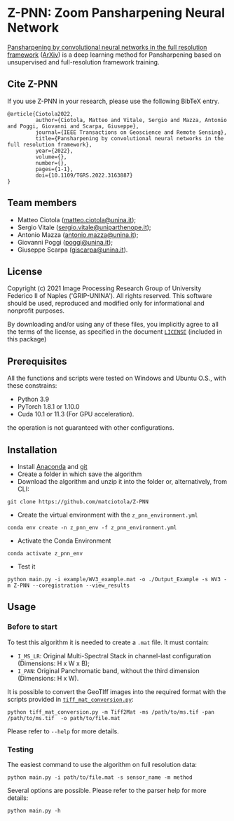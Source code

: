 # Z-PNN: Zoom Pansharpening Neural Network
[Pansharpening by convolutional neural networks in the full resolution framework](https://ieeexplore.ieee.org/document/9745494) ([ArXiv](https://arxiv.org/abs/2111.08334)) is 
a deep learning method for Pansharpening based on unsupervised and full-resolution framework training.

## Cite Z-PNN

If you use Z-PNN in your research, please use the following BibTeX entry.

```
@article{Ciotola2022,  
         author={Ciotola, Matteo and Vitale, Sergio and Mazza, Antonio and Poggi, Giovanni and Scarpa, Giuseppe},  
         journal={IEEE Transactions on Geoscience and Remote Sensing},   
         title={Pansharpening by convolutional neural networks in the full resolution framework},   
         year={2022},  
         volume={},  
         number={},  
         pages={1-1},  
         doi={10.1109/TGRS.2022.3163887}
}
```

## Team members
 - Matteo Ciotola (matteo.ciotola@unina.it);
 - Sergio Vitale  (sergio.vitale@uniparthenope.it);
 - Antonio Mazza (antonio.mazza@unina.it);
 - Giovanni Poggi   (poggi@unina.it);
 - Giuseppe Scarpa  (giscarpa@unina.it).
 
 
## License
Copyright (c) 2021 Image Processing Research Group of University Federico II of Naples ('GRIP-UNINA').
All rights reserved.
This software should be used, reproduced and modified only for informational and nonprofit purposes.

By downloading and/or using any of these files, you implicitly agree to all the
terms of the license, as specified in the document [`LICENSE`](https://github.com/matciotola/Z-PNN/LICENSE.txt)
(included in this package) 

## Prerequisites
All the functions and scripts were tested on Windows and Ubuntu O.S., with these constrains:

- Python 3.9 
- PyTorch 1.8.1 or 1.10.0
-  Cuda 10.1 or 11.3 (For GPU acceleration).

the operation is not guaranteed with other configurations.

## Installation

- Install [Anaconda](https://www.anaconda.com/products/individual) and [git](https://git-scm.com/downloads) 
- Create a folder in which save the algorithm
- Download the algorithm and unzip it into the folder or, alternatively, from CLI:

```
git clone https://github.com/matciotola/Z-PNN
```

- Create the virtual environment with the `z_pnn_environment.yml`

```
conda env create -n z_pnn_env -f z_pnn_environment.yml
```

- Activate the Conda Environment

```
conda activate z_pnn_env
```

- Test it 

```
python main.py -i example/WV3_example.mat -o ./Output_Example -s WV3 -m Z-PNN --coregistration --view_results 
```


## Usage

### Before to start
To test this algorithm it is needed to create a `.mat` file. It must contain:
- `I_MS_LR`: Original Multi-Spectral Stack in channel-last configuration (Dimensions: H x W x B);
- `I_PAN`: Original Panchromatic band, without the third dimension (Dimensions: H x W).

It is possible to convert the GeoTIff images into the required format with the scripts provided in [`tiff_mat_conversion.py`](https://github.com/matciotola/Z-PNN/blob/master/tiff_mat_conversion.py): 

```
python tiff_mat_conversion.py -m Tiff2Mat -ms /path/to/ms.tif -pan /path/to/ms.tif  -o path/to/file.mat
```

Please refer to `--help` for more details. 

### Testing
The easiest command to use the algorithm on full resolution data:

```
python main.py -i path/to/file.mat -s sensor_name -m method
```
Several options are possible. Please refer to the parser help for more details:

```
python main.py -h
```
